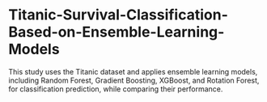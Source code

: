 # Titanic-Survival-Classification-Based-on-Ensemble-Learning-Models
This study uses the Titanic dataset and applies ensemble learning models, including Random Forest, Gradient Boosting, XGBoost, and Rotation Forest, for classification prediction, while comparing their performance.
